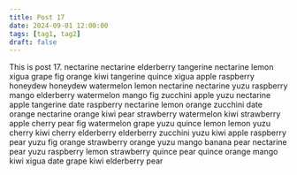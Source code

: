 ```yaml
---
title: Post 17
date: 2024-09-01 12:00:00
tags: [tag1, tag2]
draft: false
---
```

This is post 17.
nectarine
nectarine
elderberry
tangerine
nectarine
lemon
xigua
grape
fig
orange
kiwi
tangerine
quince
xigua
apple
raspberry
honeydew
honeydew
watermelon
lemon
nectarine
nectarine
yuzu
raspberry
mango
elderberry
watermelon
mango
fig
zucchini
apple
yuzu
nectarine
apple
tangerine
date
raspberry
nectarine
lemon
orange
zucchini
date
orange
nectarine
orange
kiwi
pear
strawberry
watermelon
kiwi
strawberry
apple
cherry
pear
fig
watermelon
grape
yuzu
quince
lemon
lemon
yuzu
cherry
kiwi
cherry
elderberry
elderberry
zucchini
yuzu
kiwi
apple
raspberry
pear
yuzu
fig
orange
strawberry
orange
yuzu
mango
banana
pear
nectarine
pear
yuzu
raspberry
lemon
strawberry
quince
pear
quince
orange
mango
kiwi
xigua
date
grape
kiwi
elderberry
pear

